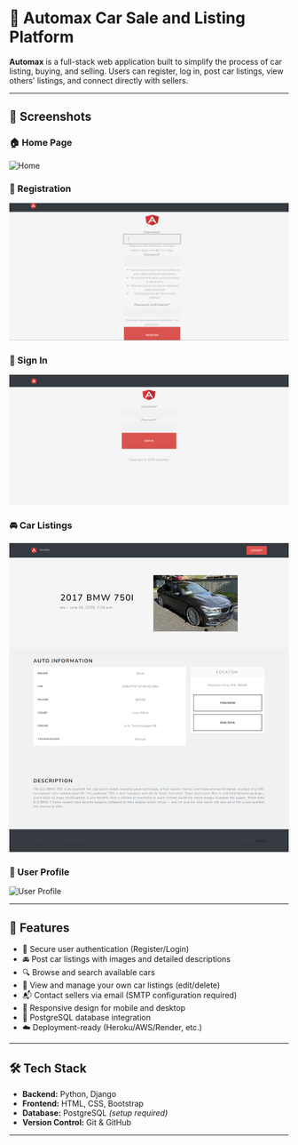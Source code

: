 # 🚗 Automax Car Sale and Listing Platform

**Automax** is a full-stack web application built to simplify the process of car listing, buying, and selling. Users can register, log in, post car listings, view others' listings, and connect directly with sellers.

---

## 📸 Screenshots

### 🏠 Home Page
![Home](./images/home.png)

### 📝 Registration
![Register](./images/register.png)

### 🔐 Sign In
![Sign In](./images/sign_in.png)

### 🚘 Car Listings
![Car Listings](./images/view.png)

### 👤 User Profile
![User Profile](https://github.com/Aakashdoraisamy/automax-car-sale-platform/blob/main/images/profile.png)

---

## 🌟 Features

- 🔐 Secure user authentication (Register/Login)
- 🚘 Post car listings with images and detailed descriptions
- 🔍 Browse and search available cars
- 🧾 View and manage your own car listings (edit/delete)
- 📬 Contact sellers via email (SMTP configuration required)
- 📱 Responsive design for mobile and desktop
- 💾 PostgreSQL database integration
- ☁️ Deployment-ready (Heroku/AWS/Render, etc.)

---

## 🛠 Tech Stack

- **Backend:** Python, Django
- **Frontend:** HTML, CSS, Bootstrap
- **Database:** PostgreSQL *(setup required)*
- **Version Control:** Git & GitHub

---
